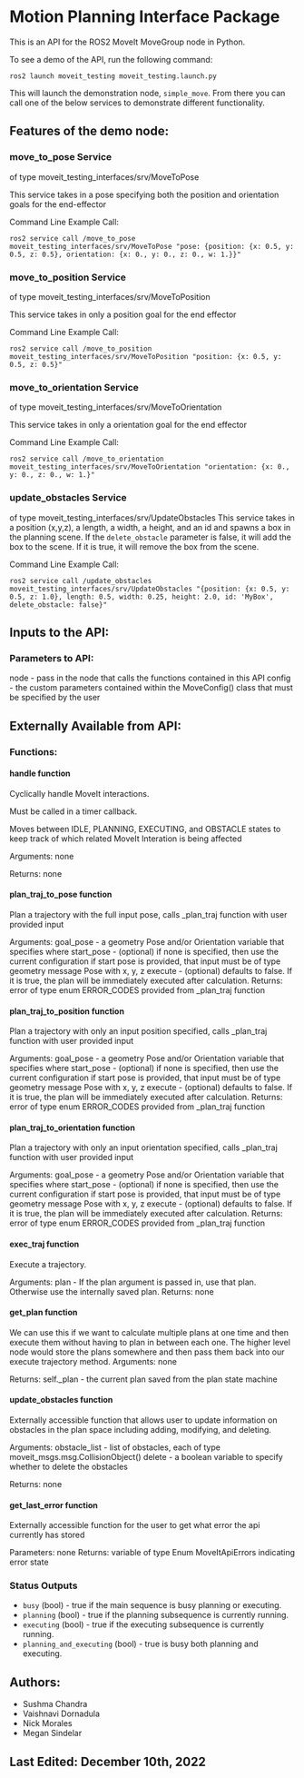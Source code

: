 # Motion Planning Interface Package

This is an API for the ROS2 MoveIt MoveGroup node in Python.

To see a demo of the API, run the following command:

`ros2 launch moveit_testing moveit_testing.launch.py`

This will launch the demonstration node, `simple_move`. From there you can call one of the below services to demonstrate different functionality.

## Features of the demo node:
### move_to_pose Service 
of type moveit_testing_interfaces/srv/MoveToPose

This service takes in a pose specifying both the position and orientation goals for the end-effector

Command Line Example Call:

`ros2 service call /move_to_pose moveit_testing_interfaces/srv/MoveToPose "pose: {position: {x: 0.5, y: 0.5, z: 0.5}, orientation: {x: 0., y: 0., z: 0., w: 1.}}"`

### move_to_position Service 
of type moveit_testing_interfaces/srv/MoveToPosition

This service takes in only a position goal for the end effector

Command Line Example Call:

`ros2 service call /move_to_position moveit_testing_interfaces/srv/MoveToPosition "position: {x: 0.5, y: 0.5, z: 0.5}"`

### move_to_orientation Service 
of type moveit_testing_interfaces/srv/MoveToOrientation

This service takes in only a orientation goal for the end effector

Command Line Example Call:

`ros2 service call /move_to_orientation moveit_testing_interfaces/srv/MoveToOrientation "orientation: {x: 0., y: 0., z: 0., w: 1.}"`
    
### update_obstacles Service 
of type moveit_testing_interfaces/srv/UpdateObstacles
This service takes in a position (x,y,z), a length, a width, a height, and an id and spawns a box in the planning scene. If the `delete_obstacle` parameter is false, it will add the box to the scene. If it is true, it will remove the box from the scene.

Command Line Example Call:

`ros2 service call /update_obstacles moveit_testing_interfaces/srv/UpdateObstacles "{position: {x: 0.5, y: 0.5, z: 1.0}, length: 0.5, width: 0.25, height: 2.0, id: 'MyBox', delete_obstacle: false}"`

## Inputs to the API:
### Parameters to API: 
node - pass in the node that calls the functions contained in this API
config - the custom parameters contained within the MoveConfig() class that must be specified by the user 

## Externally Available from API: 
### Functions:
#### handle function
Cyclically handle MoveIt interactions.

Must be called in a timer callback.
        
Moves between IDLE, PLANNING, EXECUTING, and OBSTACLE states to keep track of which related MoveIt Interation is being affected

Arguments:
    none

Returns:
    none


#### plan_traj_to_pose function
Plan a trajectory with the full input pose, calls _plan_traj function with user provided input

Arguments:
    goal_pose - a geometry Pose and/or Orientation variable that specifies where 
    start_pose - (optional) if none is specified, then use the current configuration if start pose is provided, that input must be of type geometry message Pose with x, y, z
    execute - (optional) defaults to false. If it is true, the plan will be immediately executed after calculation.
Returns:
    error of type enum ERROR_CODES provided from _plan_traj function


#### plan_traj_to_position function
Plan a trajectory with only an input position specified, calls _plan_traj function with user provided input

Arguments:
    goal_pose - a geometry Pose and/or Orientation variable that specifies where 
    start_pose - (optional) if none is specified, then use the current configuration if start pose is provided, that input must be of type geometry message Pose with x, y, z
    execute - (optional) defaults to false. If it is true, the plan will be immediately executed after calculation.
Returns:
    error of type enum ERROR_CODES provided from _plan_traj function


#### plan_traj_to_orientation function
Plan a trajectory with only an input orientation specified, calls _plan_traj function with user provided input

Arguments:
    goal_pose - a geometry Pose and/or Orientation variable that specifies where 
    start_pose - (optional) if none is specified, then use the current configuration if start pose is provided, that input must be of type geometry message Pose with x, y, z
    execute - (optional) defaults to false. If it is true, the plan will be immediately executed after calculation.
Returns:
    error of type enum ERROR_CODES provided from _plan_traj function


#### exec_traj function
Execute a trajectory.

Arguments:
    plan - If the plan argument is passed in, use that plan. Otherwise use 
    the internally saved plan.
Returns:
    none

#### get_plan function
We can use this if we want to calculate multiple plans at one time and then
execute them without having to plan in between each one. The higher level
node would store the plans somewhere and then pass them back into our execute
trajectory method.
Arguments:
    none
    
Returns:
    self._plan - the current plan saved from the plan state machine


#### update_obstacles function
Externally accessible function that allows user to update information on obstacles in the plan space including adding, modifying, and deleting.

Arguments:
    obstacle_list - list of obstacles, each of type moveit_msgs.msg.CollisionObject()
    delete - a boolean variable to specify whether to delete the obstacles

Returns:
    none

#### get_last_error function
Externally accessible function for the user to get what error the api currently has stored

Parameters:
    none
Returns:
    variable of type Enum MoveItApiErrors indicating error state

### Status Outputs

- `busy` (bool) - true if the main sequence is busy planning or executing.
- `planning` (bool) - true if the planning subsequence is currently running.
- `executing` (bool) - true if the executing subsequence is currently running.
- `planning_and_executing` (bool) - true is busy both planning and executing.

## Authors:
- Sushma Chandra
- Vaishnavi Dornadula
- Nick Morales
- Megan Sindelar

## Last Edited: December 10th, 2022
